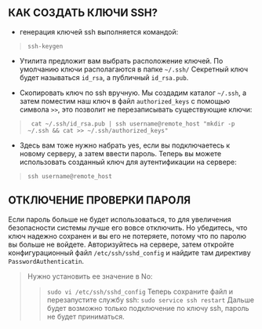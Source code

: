 ## КАК СОЗДАТЬ КЛЮЧИ SSH?
- генерация ключей ssh выполняется командой:
> `ssh-keygen`
- Утилита предложит вам выбрать расположение ключей.
По умолчанию ключи располагаются в папке `~/.ssh/`
Секретный ключ будет называться `id_rsa`, а публичный `id_rsa.pub`.

- Скопировать ключ по ssh вручную.
  Мы создадим каталог `~/.ssh`, а затем поместим наш ключ в файл `authorized_keys` с помощью символа `>>`, это позволит не перезаписывать существующие ключи:
> ` cat ~/.ssh/id_rsa.pub | ssh username@remote_host "mkdir -p ~/.ssh && cat >> ~/.ssh/authorized_keys"`
- Здесь вам тоже нужно набрать yes, если вы подключаетесь к новому серверу, а затем ввести пароль. Теперь вы можете использовать созданный ключ для аутентификации на сервере:
> `ssh username@remote_host`

## ОТКЛЮЧЕНИЕ ПРОВЕРКИ ПАРОЛЯ

Если пароль больше не будет использоваться, то для увеличения безопасности системы лучше его вовсе отключить.
Но убедитесь, что ключ надежно сохранен и вы его не потеряете, потому что по паролю вы больше не войдете.
Авторизуйтесь на сервере, затем откройте конфигурационный файл `/etc/ssh/sshd_config` и найдите там директиву `PasswordAuthenticatin`.
> Нужно установить ее значение в No:
>> `sudo vi /etc/ssh/sshd_config`
> Теперь сохраните файл и перезапустите службу ssh:
> `sudo service ssh restart`
> Дальше будет возможно только подключение по ключу ssh, пароль не будет приниматься.
